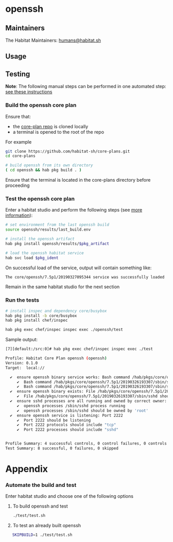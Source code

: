 # openssh

## Maintainers

The Habitat Maintainers: <humans@habitat.sh>

## Usage

## Testing

**Note**: The following manual steps can be performed in one automated step: [see these instructions](#automate-the-build-and-test)

### Build the openssh core plan

Ensure that:
* the [core-plan repo](https://github.com/habitat-sh/core-plans) is cloned locally
* a terminal is opened to the root of the repo

For example

```bash
git clone https://github.com/habitat-sh/core-plans.git
cd core-plans

# build openssh from its own directory
( cd openssh && hab pkg build . )
```

Ensure that the terminal is located in the core-plans directory before proceeding

### Test the openssh core plan

Enter a habitat studio and perform the following steps (see [more information](#note)):

```bash
# set environment from the last openssh build
source openssh/results/last_build.env

# install the openssh artifact
hab pkg install openssh/results/$pkg_artifact

# load the openssh habitat service
hab svc load $pkg_ident
```

On successful load of the service, output will contain something like:

```bash
The core/openssh/7.5p1/20190327095344 service was successfully loaded
```

Remain in the same habitat studio for the next section

### Run the tests

```bash
# install inspec and dependency core/busybox
hab pkg install -b core/busybox
hab pkg install chef/inspec

hab pkg exec chef/inspec inspec exec ./openssh/test
```

Sample output:

```bash
[7][default:/src:0]# hab pkg exec chef/inspec inspec exec ./test

Profile: Habitat Core Plan openssh (openssh)
Version: 0.1.0
Target:  local://

  ✔  ensure openssh binary service works: Bash command /hab/pkgs/core/openssh/7.5p1/20190326193307/sbin/sshd  --help 2>&1
     ✔  Bash command /hab/pkgs/core/openssh/7.5p1/20190326193307/sbin/sshd  --help 2>&1 stdout should match /usage: sshd/
     ✔  Bash command /hab/pkgs/core/openssh/7.5p1/20190326193307/sbin/sshd  --help 2>&1 stderr should eq ""
  ✔  ensure openssh binary exists: File /hab/pkgs/core/openssh/7.5p1/20190326193307/sbin/sshd
     ✔  File /hab/pkgs/core/openssh/7.5p1/20190326193307/sbin/sshd should exist
  ✔  ensure sshd processes are all running and owned by correct owner: openssh processes
     ✔  openssh processes /sbin/sshd process running
     ✔  openssh processes /sbin/sshd should be owned by 'root'
  ✔  ensure openssh service is listening: Port 2222
     ✔  Port 2222 should be listening
     ✔  Port 2222 protocols should include "tcp"
     ✔  Port 2222 processes should include "sshd"


Profile Summary: 4 successful controls, 0 control failures, 0 controls skipped
Test Summary: 8 successful, 0 failures, 0 skipped
```

# Appendix

### Automate the build and test

Enter habitat studio  and choose one of the following options

1. To build openssh and test

   ```bash
   ./test/test.sh
   ```

2. To test an already built openssh

```bash
   SKIPBUILD=1 ./test/test.sh
```